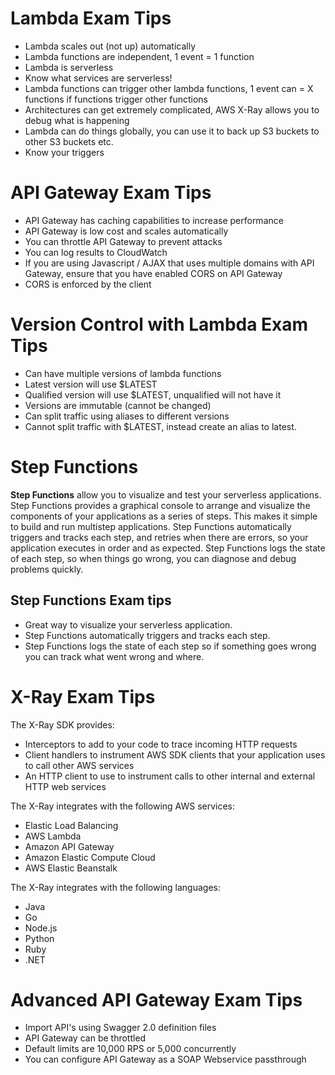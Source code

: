 # Lambda Exam Tips

* Lambda scales out (not up) automatically
* Lambda functions are independent, 1 event = 1 function
* Lambda is serverless
* Know what services are serverless!
* Lambda functions can trigger other lambda functions, 1 event can = X functions if functions trigger other functions
* Architectures can get extremely complicated, AWS X-Ray allows you to debug what is happening
* Lambda can do things globally, you can use it to back up S3 buckets to other S3 buckets etc.
* Know your triggers

# API Gateway Exam Tips

* API Gateway has caching capabilities to increase performance
* API Gateway is low cost and scales automatically
* You can throttle API Gateway to prevent attacks
* You can log results to CloudWatch
* If you are using Javascript / AJAX that uses multiple domains with API Gateway, ensure that you have enabled CORS on API Gateway
* CORS is enforced by the client

# Version Control with Lambda Exam Tips

* Can have multiple versions of lambda functions
* Latest version will use $LATEST
* Qualified version will use $LATEST, unqualified will not have it
* Versions are immutable (cannot be changed)
* Can split traffic using aliases to different versions
* Cannot split traffic with $LATEST, instead create an alias to latest.

# Step Functions

**Step Functions** allow you to visualize and test your serverless applications. Step Functions provides a graphical console to arrange and visualize the components of your applications as a series of steps. This makes it simple to build and run multistep applications. Step Functions automatically triggers and tracks each step, and retries when there are errors, so your application executes in order and as expected. Step Functions logs the state of each step, so when things go wrong, you can diagnose and debug problems quickly.

## Step Functions Exam tips

* Great way to visualize your serverless application.
* Step Functions automatically triggers and tracks each step.
* Step Functions logs the state of each step so if something goes wrong you can track what went wrong and where.

# X-Ray Exam Tips

The X-Ray SDK provides:
* Interceptors to add to your code to trace incoming HTTP requests
* Client handlers to instrument AWS SDK clients that your application uses to call other AWS services
* An HTTP client to use to instrument calls to other internal and external HTTP web services

The X-Ray integrates with the following AWS services:
* Elastic Load Balancing
* AWS Lambda
* Amazon API Gateway
* Amazon Elastic Compute Cloud
* AWS Elastic Beanstalk

The X-Ray integrates with the following languages:
* Java
* Go
* Node.js
* Python
* Ruby
* .NET

# Advanced API Gateway Exam Tips

* Import API's using Swagger 2.0 definition files
* API Gateway can be throttled
* Default limits are 10,000 RPS or 5,000 concurrently
* You can configure API Gateway as a SOAP Webservice passthrough
